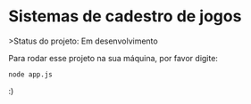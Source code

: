 <h1>Sistemas de cadestro de jogos</h1>
>Status do projeto: Em desenvolvimento

Para rodar esse projeto na sua máquina, por favor digite:

```
node app.js

```

:)
